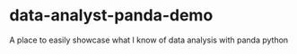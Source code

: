# data-analyst-panda-demo
A place to easily showcase what I know of data analysis with panda python

